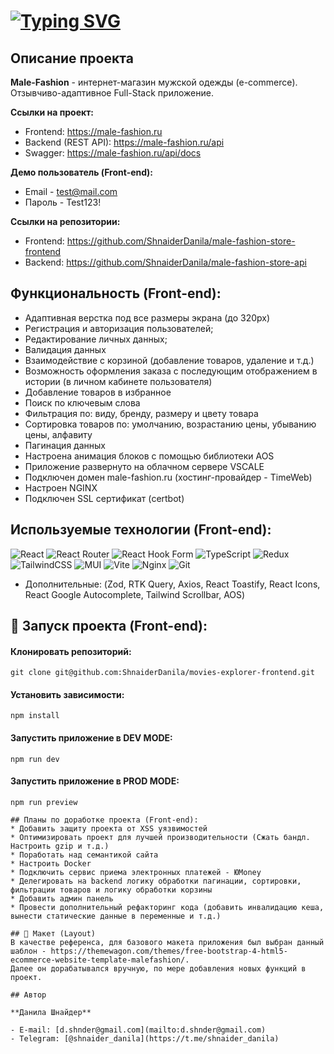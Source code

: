 # [![Typing SVG](https://readme-typing-svg.demolab.com?font=Fira+Code&size=30&pause=1000&random=false&width=500&lines=Male-Fashion+(Front-end))](https://git.io/typing-svg)

## Описание проекта
**Male-Fashion** - интернет-магазин мужской одежды (e-commerce). Отзывчиво-адаптивное Full-Stack приложение.

**Ссылки на проект:**
- Frontend: https://male-fashion.ru
- Backend (REST API): https://male-fashion.ru/api
- Swagger: https://male-fashion.ru/api/docs

**Демо пользователь (Front-end):** 
 - Email - test@mail.com
 - Пароль - Test123!

**Ссылки на репозитории:**
- Frontend: https://github.com/ShnaiderDanila/male-fashion-store-frontend
- Backend: https://github.com/ShnaiderDanila/male-fashion-store-api

## Функциональность (Front-end): 
* Адаптивная верстка под все размеры экрана (до 320px)
* Регистрация и авторизация пользователей;
* Редактирование личных данных;
* Валидация данных
* Взаимодействие с корзиной (добавление товаров, удаление и т.д.)
* Возможность оформления заказа с последующим отображением в истории (в личном кабинете пользователя)
* Добавление товаров в избранное
* Поиск по ключевым слова
* Фильтрация по: виду, бренду, размеру и цвету товара
* Сортировка товаров по: умолчанию, возрастанию цены, убыванию цены, алфавиту
* Пагинация данных
* Настроена анимация блоков с помощью библиотеки AOS
* Приложение развернуто на облачном сервере VSCALE
* Подключен домен male-fashion.ru (хостинг-провайдер - TimeWeb)
* Настроен NGINX
* Подключен SSL сертификат (certbot)

## Используемые технологии (Front-end):
![React](https://img.shields.io/badge/react-%2320232a.svg?style=for-the-badge&logo=react&logoColor=%2361DAFB)
![React Router](https://img.shields.io/badge/React_Router-CA4245?style=for-the-badge&logo=react-router&logoColor=white)
![React Hook Form](https://img.shields.io/badge/React%20Hook%20Form-%23EC5990.svg?style=for-the-badge&logo=reacthookform&logoColor=white)
![TypeScript](https://img.shields.io/badge/typescript-%23007ACC.svg?style=for-the-badge&logo=typescript&logoColor=white)
![Redux](https://img.shields.io/badge/redux-%23593d88.svg?style=for-the-badge&logo=redux&logoColor=white)
![TailwindCSS](https://img.shields.io/badge/tailwindcss-%2338B2AC.svg?style=for-the-badge&logo=tailwind-css&logoColor=white)
![MUI](https://img.shields.io/badge/MUI-%230081CB.svg?style=for-the-badge&logo=mui&logoColor=white)
![Vite](https://img.shields.io/badge/vite-%23646CFF.svg?style=for-the-badge&logo=vite&logoColor=white)
![Nginx](https://img.shields.io/badge/nginx-%23009639.svg?style=for-the-badge&logo=nginx&logoColor=white)
![Git](https://img.shields.io/badge/git-%23F05033.svg?style=for-the-badge&logo=git&logoColor=white)

* Дополнительные:
(Zod, RTK Query, Axios, React Toastify, React Icons, React Google Autocomplete, Tailwind Scrollbar, AOS)

## 🚀 Запуск проекта (Front-end):

#### Клонировать репозиторий:
```
git clone git@github.com:ShnaiderDanila/movies-explorer-frontend.git
```
#### Установить зависимости:
```
npm install
```
#### Запустить приложение в DEV MODE:
```
npm run dev
```
#### Запустить приложение в PROD MODE:
```
npm run preview

## Планы по доработке проекта (Front-end):
* Добавить защиту проекта от XSS уязвимостей
* Оптимизировать проект для лучшей производительности (Сжать бандл. Настроить gzip и т.д.)
* Поработать над семантикой сайта
* Настроить Docker
* Подключить сервис приема электронных платежей - ЮMoney
* Делегировать на backend логику обработки пагинации, сортировки, фильтрации товаров и логику обработки корзины
* Добавить админ панель
* Провести дополнительный рефакторинг кода (добавить инвалидацию кеша, вынести статические данные в переменные и т.д.)

## 🎨 Макет (Layout)
В качестве референса, для базового макета приложения был выбран данный шаблон - https://themewagon.com/themes/free-bootstrap-4-html5-ecommerce-website-template-malefashion/.
Далее он дорабатывался вручную, по мере добавления новых функций в проект.

## Автор

**Данила Шнайдер**

- E-mail: [d.shnder@gmail.com](mailto:d.shnder@gmail.com)
- Telegram: [@shnaider_danila](https://t.me/shnaider_danila)

